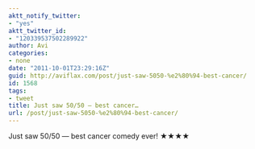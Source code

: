 ```yaml
---
aktt_notify_twitter:
- "yes"
aktt_twitter_id:
- "120339537502289922"
author: Avi
categories:
- none
date: "2011-10-01T23:29:16Z"
guid: http://aviflax.com/post/just-saw-5050-%e2%80%94-best-cancer/
id: 1568
tags:
- tweet
title: Just saw 50/50 — best cancer…
url: /post/just-saw-5050-%e2%80%94-best-cancer/
---
```

Just saw 50/50 — best cancer comedy ever! ★★★★